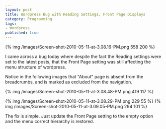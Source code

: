```yaml
---
layout: post
title: Wordpress Bug with Reading Settings, Front Page Displays
category: Programming
tags:
- Wordpress
published: true
---
```

{% img /images/Screen-shot-2010-05-11-at-3.08.16-PM.png 558 200 %}

I came across a bug today where despite the fact the Reading settings were set to the latest posts, that the Front Page setting was still affecting the menu structure of wordpress.

Notice in the following images that "About" page is absent from the breadcrumbs, and is marked as excluded from the navigation.

{% img /images/Screen-shot-2010-05-11-at-3.08.48-PM.png 419 117 %}

{% img /images/Screen-shot-2010-05-11-at-3.08.29-PM.png 229 55 %}
{% img /images/Screen-shot-2010-05-11-at-3.09.05-PM.png 294 101 %}

<p class="clear">The fix is simple. Just update the Front Page setting to the empty option and the menu correct hierarchy is restored.</p>
